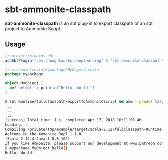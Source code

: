 # sbt-ammonite-classpath

**sbt-ammonite-classpath** is an sbt plug-in to export classpath of an sbt project to Ammonite Script.

## Usage

``` sbt
// project/plugins.sbt
addSbtPlugin("com.thoughtworks.deeplearning" % "sbt-ammonite-classpath" % "1.0.0")
```

``` scala
// src/main/scala/mypackage/MyObject.scala
package mypackage

object MyObject {
  def hello() = println("Hello, World!")
}
```

``` bash
$ sbt Runtime/fullClasspath/exportToAmmoniteScript && amm --predef target/scala-2.12/fullClasspath-Runtime.sc
...
...
...
[success] Total time: 1 s, completed Apr 17, 2018 10:11:08 AM
Loading...
Compiling /private/tmp/example/target/scala-2.12/fullClasspath-Runtime.sc
Welcome to the Ammonite Repl 1.1.0
(Scala 2.12.4 Java 1.8.0_162)
If you like Ammonite, please support our development at www.patreon.com/lihaoyi
@ mypackage.MyObject.hello() 
Hello, World!
```
